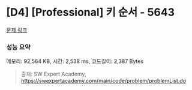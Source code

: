 # [D4] [Professional] 키 순서 - 5643 

[문제 링크](https://swexpertacademy.com/main/code/problem/problemDetail.do?contestProbId=AWXQsLWKd5cDFAUo) 

### 성능 요약

메모리: 92,564 KB, 시간: 2,538 ms, 코드길이: 2,387 Bytes



> 출처: SW Expert Academy, https://swexpertacademy.com/main/code/problem/problemList.do